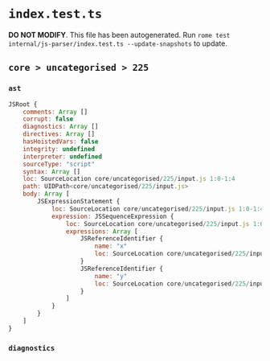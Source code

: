 # `index.test.ts`

**DO NOT MODIFY**. This file has been autogenerated. Run `rome test internal/js-parser/index.test.ts --update-snapshots` to update.

## `core > uncategorised > 225`

### `ast`

```javascript
JSRoot {
	comments: Array []
	corrupt: false
	diagnostics: Array []
	directives: Array []
	hasHoistedVars: false
	integrity: undefined
	interpreter: undefined
	sourceType: "script"
	syntax: Array []
	loc: SourceLocation core/uncategorised/225/input.js 1:0-1:4
	path: UIDPath<core/uncategorised/225/input.js>
	body: Array [
		JSExpressionStatement {
			loc: SourceLocation core/uncategorised/225/input.js 1:0-1:4
			expression: JSSequenceExpression {
				loc: SourceLocation core/uncategorised/225/input.js 1:0-1:4
				expressions: Array [
					JSReferenceIdentifier {
						name: "x"
						loc: SourceLocation core/uncategorised/225/input.js 1:0-1:1 (x)
					}
					JSReferenceIdentifier {
						name: "y"
						loc: SourceLocation core/uncategorised/225/input.js 1:3-1:4 (y)
					}
				]
			}
		}
	]
}
```

### `diagnostics`

```

```
